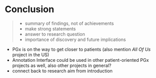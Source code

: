 # Conclusion

> - summary of findings, not of achievements
> - make strong statements
> - answer to research question
> - importance of discovery and future implications

- PGx is on the way to get closer to patients (also mention *All Of Us* project
  in the US)
- Annotation Interface could be used in other patient-oriented PGx projects as
  well, also other projects in general?
- connect back to research aim from introduction
